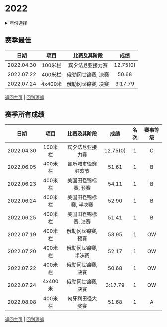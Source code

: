 # 2022

<details>
    <summary>年份选择</summary>

- [2024](./2024.md)
- [2022](./2022.md)

</details>

## 赛季最佳

|    日期    |  项目   |    比赛及其阶段    |   成绩   |
| :--------: | :-----: | :----------------: | :------: |
| 2022.04.30 | 100米栏 |  宾夕法尼亚接力赛  | 12.75(0) |
| 2022.07.22 | 400米栏 | 俄勒冈世锦赛, 决赛 |  50.68   |
| 2022.07.24 | 4x400米 | 俄勒冈世锦赛, 决赛 | 3:17.79  |

[返回主页](../Profile.md) | [回到顶部](#2022)

## 赛季所有成绩

|    日期    |  项目   |      比赛及其阶段      |   成绩   | 名次 | 赛事等级 |
| :--------: | :-----: | :--------------------: | :------: | :--: | :------: |
| 2022.04.30 | 100米栏 |    宾夕法尼亚接力赛    | 12.75(0) |  1   |    C     |
| 2022.06.05 | 400米栏 |   音乐城市径赛狂欢节   |  51.61   |  1   |    B     |
| 2022.06.23 | 400米栏 |  美国田径锦标赛, 预赛  |  54.11   |  1   |    B     |
| 2022.06.24 | 400米栏 | 美国田径锦标赛, 半决赛 |  52.90   |  1   |    B     |
| 2022.06.25 | 400米栏 |  美国田径锦标赛, 决赛  |  51.41   |  1   |    B     |
| 2022.07.19 | 400米栏 |   俄勒冈世锦赛, 预赛   |  53.95   |  1   |    OW    |
| 2022.07.20 | 400米栏 |  俄勒冈世锦赛, 半决赛  |  52.17   |  1   |    OW    |
| 2022.07.22 | 400米栏 |   俄勒冈世锦赛, 决赛   |  50.68   |  1   |    OW    |
| 2022.07.24 | 4x400米 |   俄勒冈世锦赛, 决赛   | 3:17.79  |  1   |    OW    |
| 2022.08.08 | 400米栏 |    匈牙利田径大奖赛    |  51.68   |  1   |    A     |

[返回主页](../Profile.md) | [回到顶部](#2022)
